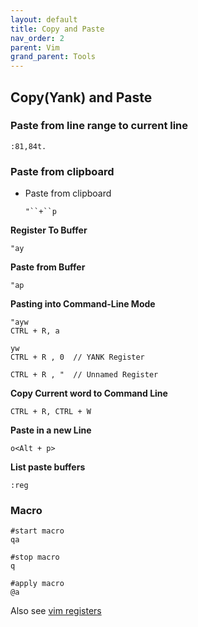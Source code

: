 ```yaml
---
layout: default
title: Copy and Paste
nav_order: 2
parent: Vim
grand_parent: Tools
---
```


## Copy(Yank) and Paste

### Paste from line range to current line

    :81,84t.
    
### Paste from clipboard 

- Paste from clipboard

    `"``+``p`

**Register To Buffer**

    "ay

**Paste from Buffer**

    "ap

**Pasting into Command-Line Mode**
    
    "ayw
    CTRL + R, a
    
    yw
    CTRL + R , 0  // YANK Register
    
    CTRL + R , "  // Unnamed Register

**Copy Current word to Command Line**

    CTRL + R, CTRL + W

**Paste in a new Line**

    o<Alt + p>

**List paste buffers**

    :reg


### Macro

    #start macro
    qa

    #stop macro
    q

    #apply macro
    @a

Also see [vim registers](../vi_03_registers)

